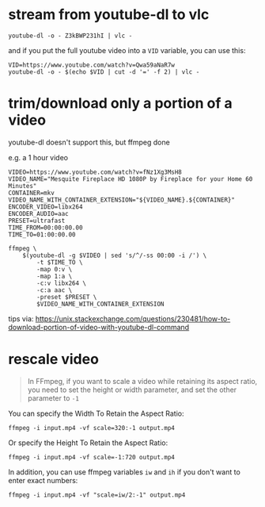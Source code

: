# stream from youtube-dl to vlc

```
youtube-dl -o - Z3kBWP231hI | vlc -
```

and if you put the full youtube video into a `VID` variable, you can use this:

```
VID=https://www.youtube.com/watch?v=Qwa59aNaR7w
youtube-dl -o - $(echo $VID | cut -d '=' -f 2) | vlc -
```

# trim/download only a portion of a video

youtube-dl doesn't support this, but ffmpeg done

e.g. a 1 hour video

	VIDEO=https://www.youtube.com/watch?v=fNz1Xg3MsH8
	VIDEO_NAME="Mesquite Fireplace HD 1080P by Fireplace for your Home 60 Minutes"
	CONTAINER=mkv
	VIDEO_NAME_WITH_CONTAINER_EXTENSION="${VIDEO_NAME}.${CONTAINER}"
	ENCODER_VIDEO=libx264
	ENCODER_AUDIO=aac
	PRESET=ultrafast
	TIME_FROM=00:00:00.00
	TIME_TO=01:00:00.00
	
	ffmpeg \
		$(youtube-dl -g $VIDEO | sed 's/^/-ss 00:00 -i /') \
			-t $TIME_TO \
			-map 0:v \
			-map 1:a \
			-c:v libx264 \
			-c:a aac \
			-preset $PRESET \
			$VIDEO_NAME_WITH_CONTAINER_EXTENSION
			
tips via: https://unix.stackexchange.com/questions/230481/how-to-download-portion-of-video-with-youtube-dl-command

# rescale video

> In FFmpeg, if you want to scale a video while retaining its aspect ratio, you need to set the height or width parameter, and set the other parameter to `-1`

You can specify the Width To Retain the Aspect Ratio:

	ffmpeg -i input.mp4 -vf scale=320:-1 output.mp4

Or specify the Height To Retain the Aspect Ratio:

	ffmpeg -i input.mp4 -vf scale=-1:720 output.mp4


In addition, you can use ffmpeg variables `iw` and `ih`  if you don't want to enter exact numbers:

	ffmpeg -i input.mp4 -vf "scale=iw/2:-1" output.mp4
